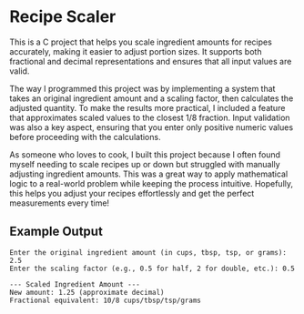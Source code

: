 # Recipe Scaler

This is a C project that helps you scale ingredient amounts for recipes accurately, making it easier to adjust portion sizes. It supports both fractional and decimal representations and ensures that all input values are valid.

The way I programmed this project was by implementing a system that takes an original ingredient amount and a scaling factor, then calculates the adjusted quantity. To make the results more practical, I included a feature that approximates scaled values to the closest 1/8 fraction. Input validation was also a key aspect, ensuring that you enter only positive numeric values before proceeding with the calculations.

As someone who loves to cook, I built this project because I often found myself needing to scale recipes up or down but struggled with manually adjusting ingredient amounts. This was a great way to apply mathematical logic to a real-world problem while keeping the process intuitive. Hopefully, this helps you adjust your recipes effortlessly and get the perfect measurements every time!

## Example Output
```
Enter the original ingredient amount (in cups, tbsp, tsp, or grams): 2.5
Enter the scaling factor (e.g., 0.5 for half, 2 for double, etc.): 0.5

--- Scaled Ingredient Amount ---
New amount: 1.25 (approximate decimal)
Fractional equivalent: 10/8 cups/tbsp/tsp/grams
```

